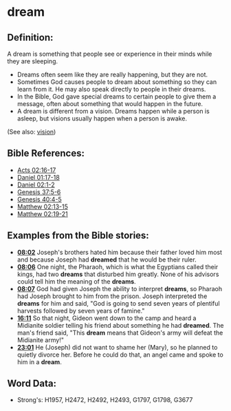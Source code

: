 # dream #

## Definition: ##

A dream is something that people see or experience in their minds while they are sleeping.

* Dreams often seem like they are really happening, but they are not.
* Sometimes God causes people to dream about something so they can learn from it. He may also speak directly to people in their dreams.
* In the Bible, God gave special dreams to certain people to give them a message, often about something that would happen in the future.
* A dream is different from a vision. Dreams happen while a person is asleep, but visions usually happen when a person is awake.

(See also: [vision](../other/vision.md))

## Bible References: ##

* [Acts 02:16-17](rc://en/tn/help/act/02/16)
* [Daniel 01:17-18](rc://en/tn/help/dan/01/17)
* [Daniel 02:1-2](rc://en/tn/help/dan/02/01)
* [Genesis 37:5-6](rc://en/tn/help/gen/37/05)
* [Genesis 40:4-5](rc://en/tn/help/gen/40/04)
* [Matthew 02:13-15](rc://en/tn/help/mat/02/13)
* [Matthew 02:19-21](rc://en/tn/help/mat/02/19)

## Examples from the Bible stories: ##

* __[08:02](rc://en/tn/help/obs/08/02)__ Joseph's brothers hated him because their father loved him most and because Joseph had __dreamed__ that he would be their ruler.
* __[08:06](rc://en/tn/help/obs/08/06)__ One night, the Pharaoh, which is what the Egyptians called their kings, had two __dreams__ that disturbed him greatly. None of his advisors could tell him the meaning of the __dreams__.
* __[08:07](rc://en/tn/help/obs/08/07)__ God had given Joseph the ability to interpret __dreams__, so Pharaoh had Joseph brought to him from the prison. Joseph interpreted the __dreams__ for him and said, "God is going to send seven years of plentiful harvests followed by seven years of famine."
* __[16:11](rc://en/tn/help/obs/16/11)__ So that night, Gideon went down to the camp and heard a Midianite soldier telling his friend about something he had __dreamed__. The man's friend said, "This __dream__ means that Gideon's army will defeat the Midianite army!"
* __[23:01](rc://en/tn/help/obs/23/01)__ He (Joseph) did not want to shame her (Mary), so he planned to quietly divorce her. Before he could do that, an angel came and spoke to him in a __dream__.

## Word Data: ##

* Strong's: H1957, H2472, H2492, H2493, G1797, G1798, G3677
